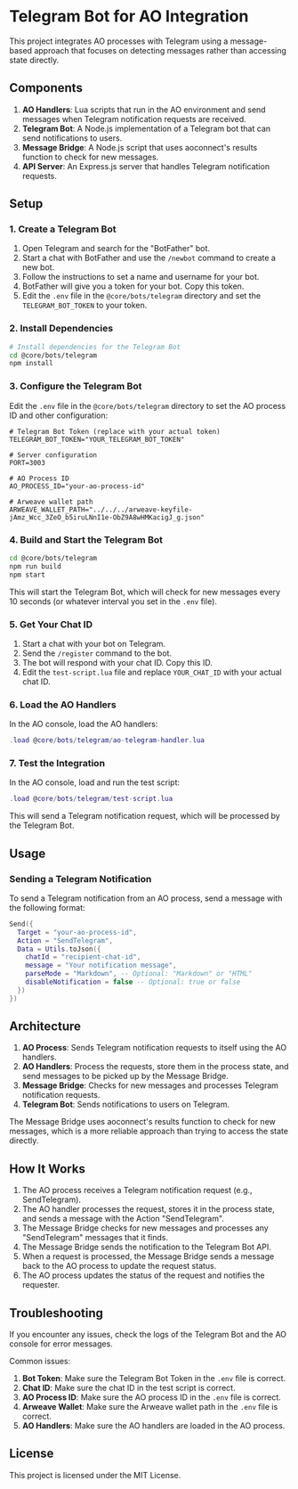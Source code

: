# Telegram Bot for AO Integration

This project integrates AO processes with Telegram using a message-based approach that focuses on detecting messages rather than accessing state directly.

## Components

1. **AO Handlers**: Lua scripts that run in the AO environment and send messages when Telegram notification requests are received.
2. **Telegram Bot**: A Node.js implementation of a Telegram bot that can send notifications to users.
3. **Message Bridge**: A Node.js script that uses aoconnect's results function to check for new messages.
4. **API Server**: An Express.js server that handles Telegram notification requests.

## Setup

### 1. Create a Telegram Bot

1. Open Telegram and search for the "BotFather" bot.
2. Start a chat with BotFather and use the `/newbot` command to create a new bot.
3. Follow the instructions to set a name and username for your bot.
4. BotFather will give you a token for your bot. Copy this token.
5. Edit the `.env` file in the `@core/bots/telegram` directory and set the `TELEGRAM_BOT_TOKEN` to your token.

### 2. Install Dependencies

```bash
# Install dependencies for the Telegram Bot
cd @core/bots/telegram
npm install
```

### 3. Configure the Telegram Bot

Edit the `.env` file in the `@core/bots/telegram` directory to set the AO process ID and other configuration:

```
# Telegram Bot Token (replace with your actual token)
TELEGRAM_BOT_TOKEN="YOUR_TELEGRAM_BOT_TOKEN"

# Server configuration
PORT=3003

# AO Process ID
AO_PROCESS_ID="your-ao-process-id"

# Arweave wallet path
ARWEAVE_WALLET_PATH="../../../arweave-keyfile-jAmz_Wcc_3ZeO_b5iruLNnI1e-ObZ9A8wHMKacigJ_g.json"
```

### 4. Build and Start the Telegram Bot

```bash
cd @core/bots/telegram
npm run build
npm start
```

This will start the Telegram Bot, which will check for new messages every 10 seconds (or whatever interval you set in the `.env` file).

### 5. Get Your Chat ID

1. Start a chat with your bot on Telegram.
2. Send the `/register` command to the bot.
3. The bot will respond with your chat ID. Copy this ID.
4. Edit the `test-script.lua` file and replace `YOUR_CHAT_ID` with your actual chat ID.

### 6. Load the AO Handlers

In the AO console, load the AO handlers:

```lua
.load @core/bots/telegram/ao-telegram-handler.lua
```

### 7. Test the Integration

In the AO console, load and run the test script:

```lua
.load @core/bots/telegram/test-script.lua
```

This will send a Telegram notification request, which will be processed by the Telegram Bot.

## Usage

### Sending a Telegram Notification

To send a Telegram notification from an AO process, send a message with the following format:

```lua
Send({
  Target = "your-ao-process-id",
  Action = "SendTelegram",
  Data = Utils.toJson({
    chatId = "recipient-chat-id",
    message = "Your notification message",
    parseMode = "Markdown", -- Optional: "Markdown" or "HTML"
    disableNotification = false -- Optional: true or false
  })
})
```

## Architecture

1. **AO Process**: Sends Telegram notification requests to itself using the AO handlers.
2. **AO Handlers**: Process the requests, store them in the process state, and send messages to be picked up by the Message Bridge.
3. **Message Bridge**: Checks for new messages and processes Telegram notification requests.
4. **Telegram Bot**: Sends notifications to users on Telegram.

The Message Bridge uses aoconnect's results function to check for new messages, which is a more reliable approach than trying to access the state directly.

## How It Works

1. The AO process receives a Telegram notification request (e.g., SendTelegram).
2. The AO handler processes the request, stores it in the process state, and sends a message with the Action "SendTelegram".
3. The Message Bridge checks for new messages and processes any "SendTelegram" messages that it finds.
4. The Message Bridge sends the notification to the Telegram Bot API.
5. When a request is processed, the Message Bridge sends a message back to the AO process to update the request status.
6. The AO process updates the status of the request and notifies the requester.

## Troubleshooting

If you encounter any issues, check the logs of the Telegram Bot and the AO console for error messages.

Common issues:

1. **Bot Token**: Make sure the Telegram Bot Token in the `.env` file is correct.
2. **Chat ID**: Make sure the chat ID in the test script is correct.
3. **AO Process ID**: Make sure the AO process ID in the `.env` file is correct.
4. **Arweave Wallet**: Make sure the Arweave wallet path in the `.env` file is correct.
5. **AO Handlers**: Make sure the AO handlers are loaded in the AO process.

## License

This project is licensed under the MIT License.
